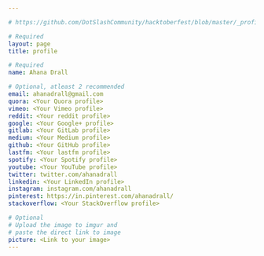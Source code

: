 ```yaml
---

# https://github.com/DotSlashCommunity/hacktoberfest/blob/master/_profile/ksdme.md

# Required
layout: page
title: profile

# Required
name: Ahana Drall

# Optional, atleast 2 recommended
email: ahanadrall@gmail.com
quora: <Your Quora profile>
vimeo: <Your Vimeo profile>
reddit: <Your reddit profile>
google: <Your Google+ profile>
gitlab: <Your GitLab profile>
medium: <Your Medium profile>
github: <Your GitHub profile> 
lastfm: <Your lastfm profile>
spotify: <Your Spotify profile>
youtube: <Your YouTube profile>
twitter: twitter.com/ahanadrall
linkedin: <Your LinkedIn profile>
instagram: instagram.com/ahanadrall
pinterest: https://in.pinterest.com/ahanadrall/
stackoverflow: <Your StackOverflow profile>

# Optional
# Upload the image to imgur and
# paste the direct link to image
picture: <Link to your image>
---
```

